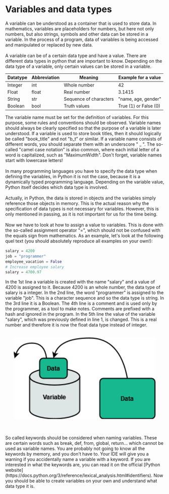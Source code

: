 # Variables and data types

A variable can be understood as a container that is used to store data. In mathematics, variables are placeholders for numbers, but here not only numbers, but also strings, symbols and other data can be stored in a variable. In the process of a program, data of variables is being accessed and manipulated or replaced by new data.
<br>
<br>
A variable can be of a certain data type and have a value. There are different data types in python that are important to know. Depending on the data type of a variable, only certain values can be stored in a variable. 

| Datatype      | Abbreviation  | Meaning                 | Example for a value   |
| ------------- | ------------- | ------------------------| ----------------------|
| Integer       | int           | Whole number            | 42                    |
| Float         | float         | Real number             | 3.1415                |
| String        | str           | Sequence of characters  | "name, age, gender"   |
| Boolean       | bool          | Truth values            | True (1) or False (0) |


The variable name must be set for the definition of variables. For this purpose, some rules and conventions should be observed. Variable names should always be clearly specified so that the purpose of a variable is later understood. If a variable is used to store book titles, then it should logically be called "book_title" and not "b_t" or similar. If a variable name consists of different words, you should separate them with an underscore " _ ". The so-called "camel case notation" is also common, where each initial letter of a word is capitalized, such as "MaximumWidth". Don't forget, variable names start with lowercase letters! 
<br>
<br>
In many programming languages you have to specify the data type when defining the variables, in Python it is not the case, because it is a dynamically typed programming language. Depending on the variable value, Python itself decides which data type is involved.
<br>
<br>
Actually, in Python, the data is stored in objects and the variables simply reference those objects in memory. This is the actual reason why the specification of data types is not necessary for variables. However, this is only mentioned in passing, as it is not important for us for the time being.
<br>
<br>
Now we have to look at how to assign a value to variables. This is done with the so-called assignment operator "=", which should not be confused with the equals sign from mathematics. As an example, let's look at the following quel text (you should absolutely reproduce all examples on your own!):

```python
salary = 4200
job = "programmer"
employee_vacation = False
# Increase employee salary
salary = 4700.97
```
In the 1st line a variable is created with the name "salary" and a value of 4200 is assigned to it. Because 4200 is an whole number, the data type of salary is a integer. In the 2nd line, the word "programmer" is assigned to the variable "job". This is a character sequence and so the data type is string. In the 3rd line it is a Boolean. The 4th line is a comment and is used only by the programmer, as a tool to make notes. Comments are prefixed with a hash and ignored in the program. In the 5th line the value of the variable "salary", which was previously defined in line 1, is changed. This is a real number and therefore it is now the float data type instead of integer.
<br>
<br>

<p align="center">
<img src="https://github.com/Olexandr-Andriyenko/Python-learning-path/blob/main/illustrations/img10.png" width="450">
<p>
  

<br>
<br>
So called keywords should be considered when naming variables. These are certain words such as break, def, from, global, return... which cannot be used as variable names. You are probably not going to know all the keywords by memory, and you don't have to. Your IDE will give you a warning if you accidentally name a variable with a keyword. If you are interested in what the keywords are, you can read it on the official [Python website](https://docs.python.org/3/reference/lexical_analysis.html#identifiers). Now you should be able to create variables on your own and understand what data type it is.

